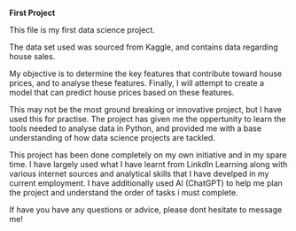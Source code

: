 **First Project**

This file is my first data science project. 

The data set used was sourced from Kaggle, and contains data regarding house sales.

My objective is to determine the key features that contribute toward house prices, and to analyse these features. Finally, I will attempt to create a model that can predict house prices based on these features.

This may not be the most ground breaking or innovative project, but I have used this for practise. The project has given me the oppertunity to learn the tools needed to analyse data in Python, and provided me with a base understanding of how data science projects are tackled.

This project has been done completely on my own initiative and in my spare time. I have largely used what I have learnt from LinkdIn Learning along with various internet sources and analytical skills that I have develped in my current employment. I have additionally used AI (ChatGPT) to help me plan the project and understand the order of tasks i must complete. 

If have you have any questions or advice, please dont hesitate to message me!

